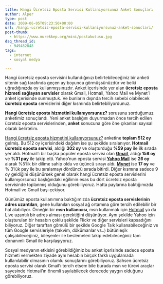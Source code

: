 ```yaml
---
title: Hangi Ücretsiz Eposta Servisi Kullanıyorsunuz Anket Sonuçları
author: Alper
type: post
date: 2009-06-05T09:23:50+00:00
url: /hangi-ucretsiz-eposta-servisi-kullaniyorsunuz-anket-sonuclari/
post-thumb:
  - https://www.murekkep.org/mini/postakutusu.jpg
dsq_thread_id:
  - 949482848
tags:
  - internet
  - sosyal medya

---
```

Hangi ücretsiz eposta servisini kullandığınızı belirtebileceğiniz bir anketi sitenin sağ tarafında geçen ay boyunca görmüşsünüzdür ve belki uğradığınızda oy kullanmışsınızdır. Anket içerisinde yer alan **ücretsiz eposta hizmeti sağlayan servisler** olarak Gmail, Hotmail, Yahoo Mail ve Mynet&#8217;i anket içerisinde sunmuştuk. Ve bunların dışında tercih sebebi olabilecek **ücretsiz eposta** servislerini diğer kısmında belirtebiliyordunuz. 

**Hangi ücretsiz eposta hizmetini kullanıyorsunuz?** sorusunu sorduğumuz anketimiz sonuçlandı. Yeni anket başlığını duyurmadan önce tercih edilen ücretsiz eposta servislerinden, **anket** sonucuna göre öne çıkanları sayısal olarak belirtelim. 

[Hangi ücretsiz eposta hizmetini kullanıyorsunuz?][1] anketine **toplam 512 oy** gelmiş. Bu 512 oy içerisindeki dağılım ise şu şekilde sıralanıyor. **Hotmail ücretsiz eposta servisi**, aldığı **302 oy** ve oluşturduğu **%59 pay** ile ilk sırada yer aldı. Hotmail&#8217;ı bir başka popüler eposta servisi olan **[Gmail][2]**, aldığı **158 oy** ve **%31 pay** ile takip etti. Yahoo&#8217;nun eposta servisi **[Yahoo Mail][3]** ise **26 oy** alarak %5&#8217;lik bir dilime sahip oldu ve üçüncü sırayı aldı. **[Mynet][4]** ise **17 oy** ve % 3&#8217;lük pay ile bu sıralamayı dördüncü sırada bitirdi. Diğer kısmına sadece 9 oy geldiğini düşünürsek genel olarak hangi ücretsiz eposta servislerini kullanıyorsunuz başlığındaki eğilimin esas bu dört ücretsiz eposta servisinde toplanmış olduğunu görebiliyoruz. Hatta paylarına baktığımızda Hotmail ve Gmail başı çekiyor. 

Günümüz eposta kullanımına baktığımızda **ücretsiz eposta servislerinin adres uzantıları**, gene kullanılan sosyal ağ ortamına göre tercih edilebilir bir hal alabiliyor. Örneğin bir **msn kullanıcısı**, msn kullanmak için [Hotmail][5] ya da Live uzantılı bir adres alması gerektiğini düşünüyor. Aynı şekilde Yahoo için oluşturulan bir hesabın çoklu şekilde Flickr ve diğer servisleri kapsadığını biliyoruz. Diğer taraftan gömülü bir şekilde Google Talk kullanabileceğiniz ve tüm Google servisleriyle (takvim, dökümanlar vs..) bütünleşik çalışabileceğiniz, bileşenler ile beslemeleri takip edebileceğiniz tam donanımlı Gmail ile karşılaşıyoruz.

Sosyal medyanın etkisini görebildiğimiz bu anket içerisinde sadece eposta hizmeti vermekten ziyade aynı hesabın birçok farklı uygulamada kullanılabilir olmasının olumlu sonuçlarını görebiliyoruz. Şahsen ücretsiz eposta servisi olarak Gmail&#8217;ı tercih etsem bile burada msn ve türevi araçlar sayesinde Hotmail&#8217;ın önemli sayılabilecek derecede yaygın olduğunu görebiliyoruz.

 [1]: https://www.murekkep.org/hangi-ucretsiz-eposta-hizmetini-kullaniyorsunuz-2188
 [2]: http://www.gmail.com
 [3]: http://tr.mail.yahoo.com/
 [4]: http://www.mynet.com/
 [5]: http://www.hotmail.com/